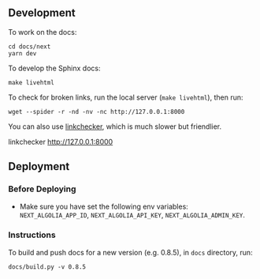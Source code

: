 ## Development

To work on the docs:

```
cd docs/next
yarn dev
```

To develop the Sphinx docs:

    make livehtml

To check for broken links, run the local server (`make livehtml`), then run:

    wget --spider -r -nd -nv -nc http://127.0.0.1:8000

You can also use [linkchecker](https://github.com/linkchecker/linkchecker/tree/htmlparser-beautifulsoup), which is much slower but friendlier.

linkchecker http://127.0.0.1:8000

## Deployment

### Before Deploying

- Make sure you have set the following env variables: `NEXT_ALGOLIA_APP_ID`, `NEXT_ALGOLIA_API_KEY`, `NEXT_ALGOLIA_ADMIN_KEY`.

### Instructions

To build and push docs for a new version (e.g. 0.8.5), in `docs` directory, run:

```
docs/build.py -v 0.8.5
```
